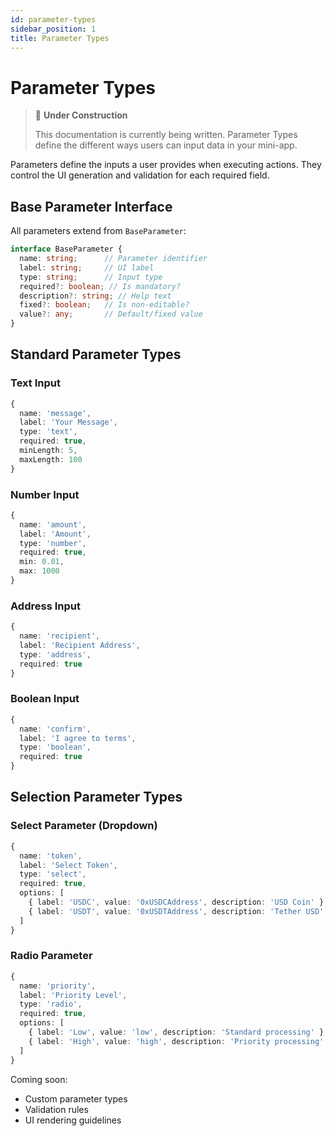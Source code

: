 ```yaml
---
id: parameter-types
sidebar_position: 1
title: Parameter Types
---
```


# Parameter Types

> 🚧 **Under Construction**
>
> This documentation is currently being written. Parameter Types define the different ways users can input data in your mini-app.

Parameters define the inputs a user provides when executing actions. They control the UI generation and validation for each required field.

## Base Parameter Interface

All parameters extend from `BaseParameter`:

```typescript
interface BaseParameter {
  name: string;      // Parameter identifier
  label: string;     // UI label
  type: string;      // Input type
  required?: boolean; // Is mandatory?
  description?: string; // Help text
  fixed?: boolean;   // Is non-editable?
  value?: any;       // Default/fixed value
}
```

## Standard Parameter Types

### Text Input
```typescript
{
  name: 'message',
  label: 'Your Message',
  type: 'text',
  required: true,
  minLength: 5,
  maxLength: 100
}
```

### Number Input
```typescript
{
  name: 'amount',
  label: 'Amount',
  type: 'number',
  required: true,
  min: 0.01,
  max: 1000
}
```

### Address Input
```typescript
{
  name: 'recipient',
  label: 'Recipient Address',
  type: 'address',
  required: true
}
```

### Boolean Input
```typescript
{
  name: 'confirm',
  label: 'I agree to terms',
  type: 'boolean',
  required: true
}
```

## Selection Parameter Types

### Select Parameter (Dropdown)
```typescript
{
  name: 'token',
  label: 'Select Token',
  type: 'select',
  required: true,
  options: [
    { label: 'USDC', value: '0xUSDCAddress', description: 'USD Coin' },
    { label: 'USDT', value: '0xUSDTAddress', description: 'Tether USD' }
  ]
}
```

### Radio Parameter
```typescript
{
  name: 'priority',
  label: 'Priority Level',
  type: 'radio',
  required: true,
  options: [
    { label: 'Low', value: 'low', description: 'Standard processing' },
    { label: 'High', value: 'high', description: 'Priority processing' }
  ]
}
```

Coming soon:
- Custom parameter types
- Validation rules
- UI rendering guidelines 